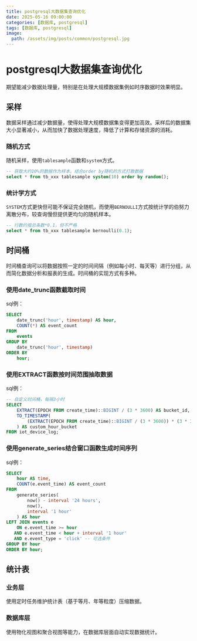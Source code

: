 ```yaml
---
title: postgresql大数据集查询优化
date: 2025-05-16 09:00:00
categories: [数据库, postgresql]
tags: [数据库, postgresql]
image:
  path: /assets/img/posts/common/postgresql.jpg
---
```


# postgresql大数据集查询优化
期望能减少数据处理量，特别是在处理大规模数据集例如时序数据时效果明显。

## 采样
数据采样通过减少数据量，使得处理大规模数据集变得更加高效。采样后的数据集大小显著减小，从而加快了数据处理速度，降低了计算和存储资源的消耗‌。

### 随机方式
随机采样，使用`tablesample`函数和`system`方式。
```sql
-- 获取大约10%的数据作为样本。结合order by随机的方式打散数据
select * from tb_xxx tablesample system(10) order by random();
```

### 统计学方式
`SYSTEM`方式更快但可能不保证完全随机，而使用`BERNOULLI`方式按统计学的伯努力离散分布，较查询慢但提供更均匀的随机样本。
```sql
-- 行数约按总条数*0.1，但不严格
select * from tb_xxx tablesample bernoulli(0.1);
```

## 时间桶
时间桶查询可以将数据按照一定的时间间隔（例如每小时、每天等）进行分组，从而简化数据分析和报表的生成。时间桶的实现方式有多种。
### 使用date_trunc函数截取时间
sql例：
```sql
SELECT
    date_trunc('hour', timestamp) AS hour,
    COUNT(*) AS event_count
FROM
    events
GROUP BY
    date_trunc('hour', timestamp)
ORDER BY
    hour;
```

### 使用EXTRACT函数按时间范围抽取数据
sql例：
```sql
-- 自定义时间桶，每隔3小时
SELECT 
    EXTRACT(EPOCH FROM create_time)::BIGINT / (3 * 3600) AS bucket_id,
    TO_TIMESTAMP(
        (EXTRACT(EPOCH FROM create_time)::BIGINT / (3 * 3600)) * (3 * 3600)
    ) AS custom_hour_bucket
FROM iot_device_log;
```

### 使用generate_series结合窗口函数生成时间序列
sql例：
```sql
SELECT 
    hour AS time,
    COUNT(e.event_time) AS event_count
FROM 
    generate_series(
        now() - interval '24 hours',
        now(),
        interval '1 hour'
    ) AS hour
LEFT JOIN events e
    ON e.event_time >= hour
   AND e.event_time < hour + interval '1 hour'
   AND e.event_type = 'click' -- 可选条件
GROUP BY hour
ORDER BY hour;
```

## 统计表
### 业务层
使用定时任务维护统计表（基于等月、年等粒度）压缩数据。

### 数据库层
使用物化视图和聚合视图等能力，在数据库层面自动实现数据统计。
